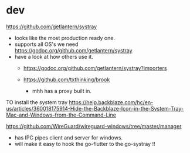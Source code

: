 # dev

https://github.com/getlantern/systray
- looks like the most production ready one.
- supports all OS's we need
https://godoc.org/github.com/getlantern/systray
- have a look at how others use it.
	- https://godoc.org/github.com/getlantern/systray?importers

	- https://github.com/txthinking/brook
		- mhh has a proxy built in.


TO install the system tray
https://help.backblaze.com/hc/en-us/articles/360018175914-Hide-the-Backblaze-Icon-in-the-System-Tray-Mac-and-Windows-from-the-Command-Line




https://github.com/WireGuard/wireguard-windows/tree/master/manager
- has IPC pipes client and server for windows.
- will make it easy to hook the go-flutter to the go-systray !!
